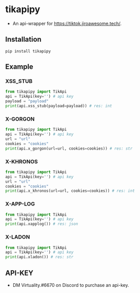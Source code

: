 # tikapipy

- An api-wrapper for https://tiktok.jiroawesome.tech/.

## Installation

```
pip install tikapipy
```

## Example

### XSS_STUB

```python
from tikapipy import TikApi
api = TikApi(key='') # api key
payload = "payload"
print(api.xss_stub(payload=payload)) # res: int
```

### X-GORGON

```python
from tikapipy import TikApi
api = TikApi(key='') # api key
url = "url"
cookies = "cookies"
print(api.x_gorgon(url=url, cookies=cookies)) # res: str
```

### X-KHRONOS

```python
from tikapipy import TikApi
api = TikApi(key='') # api key
url = "url"
cookies = "cookies"
print(api.x_khronos(url=url, cookies=cookies)) # res: int
```

### X-APP-LOG

```python
from tikapipy import TikApi
api = TikApi(key='') # api key
print(api.xapplog()) # res: json
```

### X-LADON

```python
from tikapipy import TikApi
api = TikApi(key='') # api key
print(api.xladon()) # res: str
```

## API-KEY

- DM Virtuality.#6670 on Discord to purchase an api-key.
